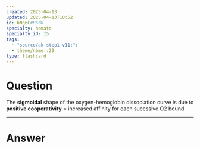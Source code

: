 ```yaml
---
created: 2025-04-13
updated: 2025-04-13T10:52
id: hNg6C#RSd8
specialty: hemato
specialty_id: 15
tags:
  - "source/ak-step1-v11:": 
  - theme/nbme::29
type: flashcard
---
```


# Question
The **sigmoidal** shape of the oxygen-hemoglobin dissociation curve is due to **positive cooperativity** = increased affinity for each sucessive O2 bound

---

# Answer
